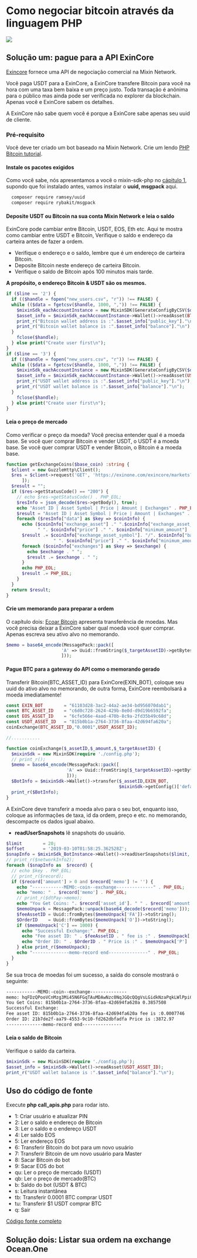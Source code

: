 # Como negociar bitcoin através da linguagem PHP
![](https://github.com/wenewzhang/mixin_labs-php-bot/raw/master/Bitcoin_php.jpg)

## Solução um: pague para a API ExinCore
[Exincore](https://github.com/exinone/exincore) fornece uma API de negociação comercial na Mixin Network.

Você paga USDT para a ExinCore, a ExinCore transfere Bitcoin para você na hora com uma taxa bem baixa e um preço justo. Toda transação é anônima para o público mas ainda pode ser verificada no explorer da blockchain. Apenas você e ExinCore sabem os detalhes.

A ExinCore não sabe quem você é porque a ExinCore sabe apenas seu uuid de cliente.

### Pré-requisito
Você deve ter criado um bot baseado na Mixin Network. Crie um lendo [PHP Bitcoin tutorial](https://github.com/wenewzhang/mixin_labs-php-bot).

#### Instale os pacotes exigidos
Como você sabe, nós apresentamos a você o mixin-sdk-php no [cápitulo 1](https://github.com/wenewzhang/mixin_labs-php-bot/blob/master/README.md), supondo que foi instalado antes, vamos instalar o **uuid, msgpack** aqui.
```bash
  composer require ramsey/uuid
  composer require rybakit/msgpack
```
#### Deposite USDT ou Bitcoin na sua conta Mixin Network e leia o saldo
ExinCore pode cambiar entre Bitcoin, USDT, EOS, Eth etc. Aqui te mostra como cambiar entre USDT e Bitcoin,
Verifique o saldo e endereço da carteira antes de fazer a ordem.

- Verifique o endereço e o saldo, lembre que é um endereço de carteira Bitcoin.
- Deposite Bitcoin neste endereço de carteira Bitcoin.
- Verifique o saldo de Bitcoin após 100 minutos mais tarde.

**A propósito, o endereço Bitcoin & USDT são os mesmos.**

```php
if ($line == '2') {
  if (($handle = fopen("new_users.csv", "r")) !== FALSE) {
  while (($data = fgetcsv($handle, 1000, ",")) !== FALSE) {
    $mixinSdk_eachAccountInstance = new MixinSDK(GenerateConfigByCSV($data));
    $asset_info = $mixinSdk_eachAccountInstance->Wallet()->readAsset(BTC_ASSET_ID);
    print_r("Bitcoin wallet address is :".$asset_info["public_key"]."\n");
    print_r("Bitcoin wallet balance is :".$asset_info["balance"]."\n");
  }
    fclose($handle);
  } else print("Create user first\n");
}
if ($line == '3') {
  if (($handle = fopen("new_users.csv", "r")) !== FALSE) {
  while (($data = fgetcsv($handle, 1000, ",")) !== FALSE) {
    $mixinSdk_eachAccountInstance = new MixinSDK(GenerateConfigByCSV($data));
    $asset_info = $mixinSdk_eachAccountInstance->Wallet()->readAsset(USDT_ASSET_ID);
    print_r("USDT wallet address is :".$asset_info["public_key"]."\n");
    print_r("USDT wallet balance is :".$asset_info["balance"]."\n");
  }
    fclose($handle);
  } else print("Create user first\n");
}
```
#### Leia o preço de mercado
Como verificar o preço da moeda? Você precisa entender qual é a moeda base. Se você quer comprar Bitcoin e vender USDT, o USDT é a moeda base. Se você quer comprar USDT e vender Bitcoin, o Bitcoin é a moeda base.
```php
function getExchangeCoins($base_coin) :string {
  $client = new GuzzleHttp\Client();
  $res = $client->request('GET', 'https://exinone.com/exincore/markets?base_asset='.$base_coin, [
      ]);
  $result = "";
  if ($res->getStatusCode() == "200") {
    // echo $res->getStatusCode() . PHP_EOL;
    $resInfo = json_decode($res->getBody(), true);
    echo "Asset ID | Asset Symbol | Price | Amount | Exchanges" . PHP_EOL;
    $result = "Asset ID | Asset Symbol | Price | Amount | Exchanges" . PHP_EOL;
    foreach ($resInfo["data"] as $key => $coinInfo) {
      echo ($coinInfo["exchange_asset"] ." ".$coinInfo["exchange_asset_symbol"]. "/". $coinInfo["base_asset_symbol"] .
            " ". $coinInfo["price"] ." ". $coinInfo["minimum_amount"] ."-". $coinInfo["maximum_amount"] . " ");
      $result .= $coinInfo["exchange_asset_symbol"]. "/". $coinInfo["base_asset_symbol"] .
                  " ". $coinInfo["price"] ." ". $coinInfo["minimum_amount"] ."-". $coinInfo["maximum_amount"] . " ";
      foreach ($coinInfo["exchanges"] as $key => $exchange) {
        echo $exchange . " ";
        $result .= $exchange . " ";
      }
      echo PHP_EOL;
      $result .= PHP_EOL;
    }
  }
  return $result;
}
```

#### Crie um memorando para preparar a ordem
O capítulo dois: [Ecoar Bitcoin](https://github.com/wenewzhang/mixin_labs-php-bot/blob/master/README2.md) apresenta transferência de moedas. Mas você precisa deixar a ExinCore saber qual moeda você quer comprar. Apenas escreva seu ativo alvo no memorando.
```php
$memo = base64_encode(MessagePack::pack([
                     'A' => Uuid::fromString($_targetAssetID)->getBytes(),
                     ]));
```
#### Pague BTC para a gateway do API como o memorando gerado
Transferir Bitcoin(BTC_ASSET_ID) para ExinCore(EXIN_BOT), coloque seu uuid do ativo alvo no memorando, de outra forma, ExinCore reembolsará a moeda imediatamente!
```php
const EXIN_BOT        = "61103d28-3ac2-44a2-ae34-bd956070dab1";
const BTC_ASSET_ID    = "c6d0c728-2624-429b-8e0d-d9d19b6592fa";
const EOS_ASSET_ID    = "6cfe566e-4aad-470b-8c9a-2fd35b49c68d";
const USDT_ASSET_ID   = "815b0b1a-2764-3736-8faa-42d694fa620a";
coinExchange(BTC_ASSET_ID,"0.0001",USDT_ASSET_ID);

//...........

function coinExchange($_assetID,$_amount,$_targetAssetID) {
  $mixinSdk = new MixinSDK(require './config.php');
  // print_r();
  $memo = base64_encode(MessagePack::pack([
                       'A' => Uuid::fromString($_targetAssetID)->getBytes(),
                       ]));
  $BotInfo = $mixinSdk->Wallet()->transfer($_assetID,EXIN_BOT,
                                           $mixinSdk->getConfig()['default']['pin'],$_amount,$memo);
  print_r($BotInfo);
}
```
A ExinCore deve transferir a moeda alvo para o seu bot, enquanto isso, coloque as informações de taxa, id da ordem, preço e etc. no memorando, descompacte os dados igual abaixo.
- **readUserSnapshots** lê snapshots do usuário.
```php
$limit        = 20;
$offset       = '2019-03-10T01:58:25.362528Z';
$snapInfo = $mixinSdk_BotInstance->Wallet()->readUserSnapshots($limit, $offset);
// print_r($networkInfo2);
foreach ($snapInfo as  $record) {
  // echo $key . PHP_EOL;
  // print_r($record);
  if ($record['amount'] > 0 and $record['memo'] != '') {
    echo "------------MEMO:-coin--exchange--------------" . PHP_EOL;
    echo "memo: " . $record['memo'] . PHP_EOL;
    // print_r($dtPay->memo);
    echo "You Get Coins: ". $record['asset_id']. " " . $record['amount'] . PHP_EOL;
    $memoUnpack = MessagePack::unpack(base64_decode($record['memo']));
    $feeAssetID = Uuid::fromBytes($memoUnpack['FA'])->toString();
    $OrderID    = Uuid::fromBytes($memoUnpack['O'])->toString();
    if ($memoUnpack['C'] == 1000) {
      echo "Successful Exchange:". PHP_EOL;
      echo "Fee asset ID: " . $feeAssetID . " fee is :" . $memoUnpack['F'] . PHP_EOL;
      echo "Order ID: " . $OrderID . " Price is :" . $memoUnpack['P'] . PHP_EOL;
    } else print_r($memoUnpack);
    echo "--------------memo-record end---------------" . PHP_EOL;
  }
}
```

Se sua troca de moedas foi um sucesso, a saída do console mostrará o seguinte:
```bash
------------MEMO:-coin--exchange--------------
memo: hqFDzQPooVCnMzg3Mi45N6FGqTAuMDAwNzc0NqJGQcQQgVsLGidkNzaPqkLWlPpiCqFUoUahT8QQIbfeL6p5RVOcEP0mLb+t+g==
You Get Coins: 815b0b1a-2764-3736-8faa-42d694fa620a 0.3857508
Successful Exchange:
Fee asset ID: 815b0b1a-2764-3736-8faa-42d694fa620a fee is :0.0007746
Order ID: 21b7de2f-aa79-4553-9c10-fd262dbfadfa Price is :3872.97
--------------memo-record end---------------
```

#### Leia o saldo de Bitcoin
Verifique o saldo da carteira.
```php
$mixinSdk = new MixinSDK(require './config.php');
$asset_info = $mixinSdk->Wallet()->readAsset(USDT_ASSET_ID);
print_r("USDT wallet balance is :".$asset_info["balance"]."\n");
```
## Uso do código de fonte
Execute **php call_apis.php** para rodar isto.

- 1: Criar usuário e atualizar PIN
- 2: Ler o saldo e endereço de Bitcoin
- 3: Ler o saldo e o endereço USDT
- 4: Ler saldo EOS
- 5: Ler endereço EOS
- 6: Transferir Bitcoin do bot para um novo usuário
- 7: Transferir Bitcoin de um novo usuário para Master
- 8: Sacar Bitcoin do bot
- 9: Sacar EOS do bot
- qu: Ler o preço de mercado (USDT)
- qb: Ler o preço de mercado(BTC)
- b: Saldo do bot (USDT & BTC)
- s: Leitura instantânea
- tb: Transferir 0.0001 BTC comprar USDT
- tu: Transferir $1 USDT comprar BTC
- q: Sair

[Código fonte completo](https://github.com/wenewzhang/mixin_labs-php-bot/blob/master/call_apis.php)

## Solução dois: Listar sua ordem na exchange Ocean.One
